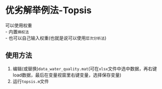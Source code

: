 # 优劣解举例法-Topsis

可以使用权重  
	- 内置`熵权法`  
	- 也可以自己输入权重(也就是说可以使用`层次分析法`)

## 使用方法

1. 编辑(或替换)`data_water_quality.mat`(可在`xlsx`文件中选中数据，再右键load数据，最后在变量视窗里右键变量，选择保存变量)  
2. 运行`topsis.m`文件